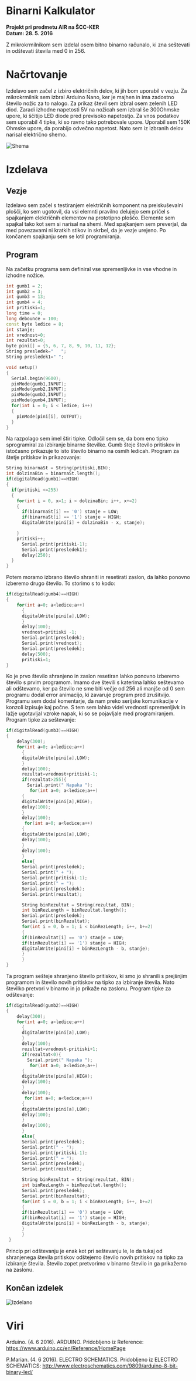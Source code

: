 # Binarni Kalkulator 
**Projekt pri predmetu AIR na ŠCC-KER**   
**Datum: 28. 5. 2016**

Z mikrokrmilnikom sem izdelal osem bitno binarno računalo, ki zna seštevati in odštevati
števila med 0 in 256.


# Načrtovanje
Izdelavo sem začel z izbiro električnih delov, ki jih bom uporabil v vezju. Za mikrokrmilnik sem izbral Arduino Nano, ker je majhen in ima zadostno število nožic za to nalogo. Za prikaz števil sem izbral osem zelenih LED diod. Zaradi izhodne napetosti 5V na nožicah sem izbral še 300Ohmske upore, ki ščitijo LED diode pred previsoko napetostjo. Za vnos podatkov sem uporabil 4 tipke, ki so ravno tako potrebovale upore. Uporabil sem 150K Ohmske upore, da porabijo odvečno napetost. Nato sem iz izbranih delov narisal električno shemo.

![Shema](https://github.com/amadej10/BinarniKalkulator_Arduino/blob/master/shema_slika.jpg)

# Izdelava

## Vezje
Izdelavo sem začel s testiranjem električnih komponent na preiskuševalni plošči, ko sem ugotovil, da vsi elemnti pravilno delujejo sem pričel s spajkanjem električnih elementov na prototipno ploščo. Elemente sem spajkal tako kot sem si narisal na shemi. Med spajkanjem sem preverjal, da med povezavami ni kratkih stikov in skrbel, da je vezje urejeno. Po končanem spajkanju sem se lotil programiranja.

## Program
Na začetku programa sem definiral vse spremenljivke in vse vhodne in izhodne nožice.
```C++
int gumb1 = 2;
int gumb2 = 3;
int gumb3 = 13;
int gumb4 = 4;
int pritiski=1;
long time = 0;
long debounce = 100;
const byte ledice = 8;
int stanje;
int vrednost=0;
int rezultat=0;
byte pini[] = {5, 6, 7, 8, 9, 10, 11, 12};
String presledek="   ";
String presledek1=" ";

void setup() 
{
  Serial.begin(9600);
  pinMode(gumb1,INPUT);
  pinMode(gumb2,INPUT);
  pinMode(gumb3,INPUT);
  pinMode(gumb4,INPUT);
  for(int i = 0; i < ledice; i++) 
  {
    pinMode(pini[i], OUTPUT);
  }
}
```
Na razpolago sem imel štiri tipke. Odločil sem se, da bom eno tipko sprogramiral za izbiranje binarne številke. Gumb šteje število pritiskov in istočasno prikazuje to isto število binarno na osmih ledicah. Program za štetje pritiskov in prikazovanje:
```C++
String binarnaSt = String(pritiski,BIN);
int dolzinaBin = binarnaSt.length();
if(digitalRead(gumb1)==HIGH)
{
  if(pritiski <=255)
  {
    for(int i = 0, x=1; i < dolzinaBin; i++, x+=2)
    {
      if(binarnaSt[i] == '0') stanje = LOW;
      if(binarnaSt[i] == '1') stanje = HIGH;
      digitalWrite(pini[i] + dolzinaBin - x, stanje);

    }
    pritiski++;
      Serial.print(pritiski-1);
      Serial.print(presledek1);
      delay(250);  
  }
}
```
Potem moramo izbrano število shraniti in resetirati zaslon, da lahko ponovno izberemo drugo število. To storimo s to kodo:
```C++
if(digitalRead(gumb4)==HIGH)
{
    for(int a=0; a<ledice;a++)
      {
      digitalWrite(pini[a],LOW);
      }
      delay(100);
      vrednost=pritiski -1;
      Serial.print(presledek);
      Serial.print(vrednost);
      Serial.print(presledek);
      delay(500);
      pritiski=1; 
}
```
Ko je prvo število shranjeno in zaslon resetiran lahko ponovno izberemo število s prvim programom. Imamo dve števili s katerima lahko seštevamo ali odštevamo, ker pa število ne sme biti večje od 256 ali manjše od 0 sem programu dodal error animacijo, ki zavaruje program pred zrušitvijo. Programu sem dodal komentarje, da nam preko serijske komunikacije v konzoli izpisuje kaj počne. S tem sem lahko videl vrednosti spremenljivk in lažje ugotavljal vzroke napak, ki so se pojavljale med programiranjem. Program tipke za seštevanje:
```C++
if(digitalRead(gumb3)==HIGH)
{                    
    delay(300);
    for(int a=0; a<ledice;a++)
      {
      digitalWrite(pini[a],LOW);
      }
      delay(100);
      rezultat=vrednost+pritiski-1;
      if(rezultat>255){
        Serial.print(" Napaka ");
         for(int a=0; a<ledice;a++)
      {
      digitalWrite(pini[a],HIGH);
      delay(100);
      }
      delay(100);
       for(int a=0; a<ledice;a++)
      {
      digitalWrite(pini[a],LOW);
      delay(100);
      }
      delay(100);
      }
      else{
      Serial.print(presledek);
      Serial.print(" + "); 
      Serial.print(pritiski-1); 
      Serial.print(" = "); 
      Serial.print(presledek);
      Serial.print(rezultat);

      String binRezultat = String(rezultat, BIN);
      int binRezLength = binRezultat.length();
      Serial.print(presledek);
      Serial.print(binRezultat);
      for(int i = 0, b = 1; i < binRezLength; i++, b+=2) 
      { 
      if(binRezultat[i] == '0') stanje = LOW;
      if(binRezultat[i] == '1') stanje = HIGH;
      digitalWrite(pini[i] + binRezLength - b, stanje);
      }
      } 
}
```
Ta program sešteje shranjeno število pritiskov, ki smo jo shranili s prejšnjim programom in število novih pritiskov na tipko za izbiranje števila. Nato številko pretvori v binarno in jo prikaže na zaslonu. Program tipke za odštevanje:
```C++
if(digitalRead(gumb2)==HIGH)
{
    delay(300);
    for(int a=0; a<ledice;a++)
      {
      digitalWrite(pini[a],LOW);
      }
      delay(100);
      rezultat=vrednost-pritiski+1;
      if(rezultat<0){
        Serial.print(" Napaka ");
         for(int a=0; a<ledice;a++)
      {
      digitalWrite(pini[a],HIGH);
      delay(100);
      }
      delay(100);
       for(int a=0; a<ledice;a++)
      {
      digitalWrite(pini[a],LOW);
      delay(100);
      }
      delay(100);
      }
      else{
      Serial.print(presledek);
      Serial.print(" - "); 
      Serial.print(pritiski-1); 
      Serial.print(" = "); 
      Serial.print(presledek);
      Serial.print(rezultat);

      String binRezultat = String(rezultat, BIN);
      int binRezLength = binRezultat.length(); 
      Serial.print(presledek);
      Serial.print(binRezultat);
      for(int i = 0, b = 1; i < binRezLength; i++, b+=2) 
      { 
      if(binRezultat[i] == '0') stanje = LOW;
      if(binRezultat[i] == '1') stanje = HIGH;
      digitalWrite(pini[i] + binRezLength - b, stanje);
      }
      }
 }
```
Princip pri odštevanju je enak kot pri seštevanju le, le da tukaj od shranjenega števila pritiskov odštejemo število novih pritiskov na tipko za izbiranje števila. Število zopet pretvorimo v binarno število in ga prikažemo na zaslonu.

## Končan izdelek
![Izdelano](https://github.com/amadej10/BinarniKalkulator_Arduino/blob/master/ScreenSho.jpg)

# Viri
Arduino. (4. 6 2016). ARDUINO. Pridobljeno iz Reference: https://www.arduino.cc/en/Reference/HomePage

P.Marian. (4. 6 2016). ELECTRO SCHEMATICS. Pridobljeno iz ELECTRO SCHEMATICS: http://www.electroschematics.com/9809/arduino-8-bit-binary-led/

